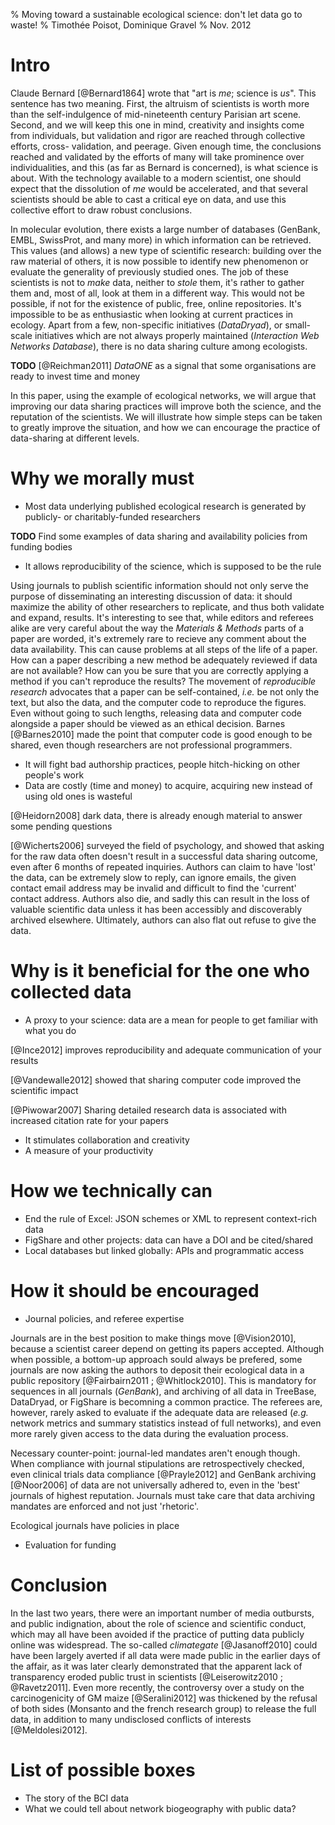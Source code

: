 % Moving toward a sustainable ecological science: don't let data go to waste!
% Timothée Poisot, Dominique Gravel
% Nov. 2012

# Intro

Claude Bernard [@Bernard1864] wrote that "art is *me*; science is *us*". This
sentence has two meaning. First, the altruism of scientists is worth more than
the self-indulgence of mid-nineteenth century Parisian art scene. Second, and
we will keep this one in mind, creativity and insights come from individuals,
but validation and rigor are reached through collective efforts, cross-
validation, and peerage. Given enough time, the conclusions reached and
validated by the efforts of many will take prominence over individualities,
and this (as far as Bernard is concerned), is what science is about. With the
technology available to a modern scientist, one should expect that the
dissolution of *me* would be accelerated, and that several scientists should
be able to cast a critical eye on data, and use this collective effort to draw
robust conclusions.

In molecular evolution, there exists a large number of databases (GenBank,
EMBL, SwissProt, and many more) in which information can be retrieved. This
values (and allows) a new type of scientific research: building over the raw
material of others, it is now possible to identify new phenomenon or evaluate
the generality of previously studied ones. The job of these scientists is not
to *make* data, neither to *stole* them, it's rather to gather them and, most
of all, look at them in a different way. This would not be possible, if not
for the existence of public, free, online repositories. It's impossible to be
as enthusiastic when looking at current practices in ecology. Apart from a
few, non-specific initiatives (*DataDryad*), or small-scale initiatives which
are not always properly maintained (*Interaction Web Networks Database*),
there is no data sharing culture among ecologists.

**TODO** [@Reichman2011] *DataONE* as a signal that some organisations are ready to invest time and money

In this paper, using the example of ecological networks, we will argue that
improving our data sharing practices will improve both the science, and the
reputation of the scientists. We will illustrate how simple steps can be taken
to greatly improve the situation, and how we can encourage the practice of
data-sharing at different levels.

<!-- Shall we have a table with good web examples of significant contributions to ecology that are impossible to achieve without data sharing? There are some questions that definitely need data sharing. -->
<!-- Another argument also would be that some data are so difficult to collect, it is so unproductive to leave them to some individuals. Think about the BCI data. It's such an impressive database, it stimulated a quantity of research that would not have been realistically accessible to a single team. -->
<!-- I maintain my suggestion, it would make the paper funny to read if we collect a couple of typical sentences (and perhaps provide response) we get when we ask for data-->

# Why we morally must

- Most data underlying published ecological research is generated by publicly- or charitably-funded researchers

**TODO** Find some examples of data sharing and availability policies from funding bodies

- It allows reproducibility of the science, which is supposed to be the rule

Using journals to publish scientific information should not only serve the
purpose of disseminating an interesting discussion of data: it should maximize
the ability of other researchers to replicate, and thus both validate and
expand, results. It's interesting to see that, while editors and referees
alike are very careful about the way the *Materials & Methods* parts of a
paper are worded, it's extremely rare to recieve any comment about the data
availability. This can cause problems at all steps of the life of a paper. How
can a paper describing a new method be adequately reviewed if data are not
available? How can you be sure that you are correctly applying a method if you
can't reproduce the results? The movement of *reproducible research* advocates
that a paper can be self-contained, *i.e.* be not only the text, but also the
data, and the computer code to reproduce the figures. Even without going to
such lengths, releasing data and computer code alongside a paper should be
viewed as an ethical decision. Barnes [@Barnes2010] made the point that
computer code is good enough to be shared, even though researchers are not
professional programmers.

- It will fight bad authorship practices, people hitch-hicking on other people's work
- Data are costly (time and money) to acquire, acquiring new instead of using old ones is wasteful

[@Heidorn2008] dark data, there is already enough material to answer some
pending questions 

[@Wicherts2006] surveyed the field of psychology, and showed that asking for
the raw data often doesn't result in a successful data sharing outcome, even
after 6 months of repeated inquiries. Authors can claim to have 'lost' the
data, can be extremely slow to reply, can ignore emails, the given contact
email address may be invalid and difficult to find the 'current' contact
address. Authors also die, and sadly this can result in the loss of valuable
scientific data unless it has been accessibly and discoverably archived
elsewhere. Ultimately, authors can also flat out refuse to give the data.

# Why is it beneficial for the one who collected data

- A proxy to your science: data are a mean for people to get familiar with what you do

[@Ince2012] improves reproducibility and adequate communication of your results

[@Vandewalle2012] showed that sharing computer code improved the scientific impact

[@Piwowar2007] Sharing detailed research data is associated with increased
citation rate for your papers

- It stimulates collaboration and creativity
- A measure of your productivity

# How we technically can

- End the rule of Excel: JSON schemes or XML to represent context-rich data
- FigShare and other projects: data can have a DOI and be cited/shared
- Local databases but linked globally: APIs and programmatic access

# How it should be encouraged

- Journal policies, and referee expertise

Journals are in the best position to make things move [@Vision2010], because a
scientist career depend on getting its papers accepted. Although when
possible, a bottom-up approach sould always be prefered, some journals are now
asking the authors to deposit their ecological data in a public repository
[@Fairbairn2011 ; @Whitlock2010]. This is mandatory for sequences in all
journals (*GenBank*), and archiving of all data in TreeBase, DataDryad, or
FigShare is becomning a common practice. The referees are, however, rarely
asked to evaluate if the adequate data are released (*e.g.* network metrics
and summary statistics instead of full networks), and even more rarely given
access to the data during the evaluation process.

Necessary counter-point: journal-led mandates aren't enough though. When 
compliance with journal stipulations are retrospectively checked, even clinical 
trials data compliance [@Prayle2012] and GenBank archiving [@Noor2006] of data are not 
universally adhered to, even in the 'best' journals of highest reputation.
Journals must take care that data archiving mandates are enforced and not just 'rhetoric'.

 Ecological journals have policies in place

- Evaluation for funding

# Conclusion

In the last two years, there were an important number of media outbursts, and
public indignation, about the role of science and scientific conduct, which
may all have been avoided if the practice of putting data publicly online was
widespread. The so-called *climategate* [@Jasanoff2010] could have been
largely averted if all data were made public in the earlier days of the
affair, as it was later clearly demonstrated that the apparent lack of
transparency eroded public trust in scientists [@Leiserowitz2010 ;
@Ravetz2011]. Even more recently, the controversy over a study on the
carcinogenicity of GM maize [@Seralini2012] was thickened by the refusal of
both sides (Monsanto and the french research group) to release the full data,
in addition to many undisclosed conflicts of interests [@Meldolesi2012].

# List of possible boxes

- The story of the BCI data
- What we could tell about network biogeography with public data?